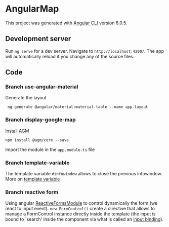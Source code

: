 # AngularMap

This project was generated with [Angular CLI](https://github.com/angular/angular-cli) version 6.0.5.

## Development server

Run `ng serve` for a dev server. Navigate to `http://localhost:4200/`. The app will automatically reload if you change any of the source files.

## Code

### Branch use-angular-material

Generate the layout 

     ng generate @angular/material:material-table --name app-layout

### Branch display-google-map

Install [AGM](https://github.com/SebastianM/angular-google-maps)

    npm install @agm/core --save
    
Import the module in the `app.module.ts` file

### Branch template-variable

The template variable `#infowindow` allows to close the previous infowindow.
More on [template variable](https://angular.io/guide/template-syntax#template-reference-variables--var-)

### Branch reactive form

Using angular [ReactiveFormsModule](https://angular.io/guide/reactive-forms) to control dynamically the form (we react
to input event).
`new FormControl()` create a directive that allows to manage a FormControl instance directly inside the template (the 
input is bound to `search' inside the component via what is called an [input binding](https://angular.io/guide/component-interaction#pass-data-from-parent-to-child-with-input-binding)).


